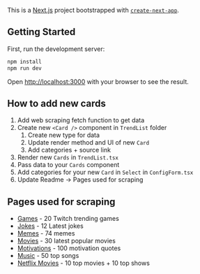 This is a [Next.js](https://nextjs.org/) project bootstrapped with [`create-next-app`](https://github.com/vercel/next.js/tree/canary/packages/create-next-app).

## Getting Started

First, run the development server:

```bash
npm install
npm run dev
```

Open [http://localhost:3000](http://localhost:3000) with your browser to see the result.

## How to add new cards

1. Add web scraping fetch function to get data
2. Create new `<Card />` component in `TrendList` folder
   1. Create new type for data
   2. Update render method and UI of new `Card`
   3. Add categories + source link
3. Render new `Cards` in `TrendList.tsx`
4. Pass data to your `Cards` component
5. Add categories for your new `Card` in `Select` in `ConfigForm.tsx`
6. Update Readme -> Pages used for scraping

## Pages used for scraping

- [Games](https://www.twitchmetrics.net/games/viewership) - 20 Twitch trending games
- [Jokes](http://www.laughfactory.com/jokes/latest-jokes) - 12 Latest jokes
- [Memes](https://me.me/t/funny) - 74 memes
- [Movies](https://editorial.rottentomatoes.com/guide/popular-movies/) - 30 latest popular movies
- [Motivations](https://blog.hubspot.com/sales/famous-quotes) - 100 motivation quotes
- [Music](https://www.aria.com.au/charts/singles-chart) - 50 top songs
- [Netflix Movies](https://flixpatrol.com/top10/netflix/) - 10 top movies + 10 top shows
